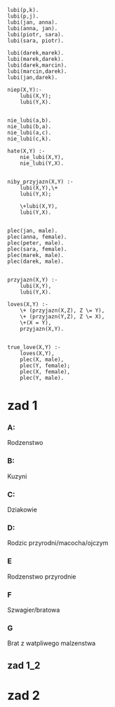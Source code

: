 


```lubi(j,p).
lubi(p,k).
lubi(p,j).
lubi(jan, anna).
lubi(anna, jan).
lubi(piotr, sara).
lubi(sara, piotr).

lubi(darek,marek).
lubi(marek,darek).
lubi(darek,marcin).
lubi(marcin,darek).
lubi(jan,darek).

niep(X,Y):-
    lubi(X,Y);
    lubi(Y,X).

    
nie_lubi(a,b).
nie_lubi(b,a).
nie_lubi(a,c).
nie_lubi(c,k).

hate(X,Y) :-
    nie_lubi(X,Y),
	nie_lubi(Y,X).


niby_przyjazn(X,Y) :-
    lubi(X,Y),\+
    lubi(Y,X);
    
    \+lubi(X,Y),
    lubi(Y,X).


plec(jan, male).
plec(anna, female).
plec(peter, male).
plec(sara, female).
plec(marek, male).
plec(darek, male).


przyjazn(X,Y) :-
    lubi(X,Y),
    lubi(Y,X).

loves(X,Y) :-
    \+ (przyjazn(X,Z), Z \= Y),
    \+ (przyjazn(Y,Z), Z \= X),
    \+(X = Y),
    przyjazn(X,Y).


true_love(X,Y) :-
    loves(X,Y),
    plec(X, male),
    plec(Y, female); 
    plec(X, female),
    plec(Y, male).

```

# zad 1
### A:
Rodzenstwo
### B:
Kuzyni
### C:
Dziakowie
### D:
Rodzic przyrodni/macocha/ojczym
### E
Rodzenstwo przyrodnie
### F
Szwagier/bratowa
### G
Brat z watpliwego malzenstwa

## zad 1_2

# zad 2


    












